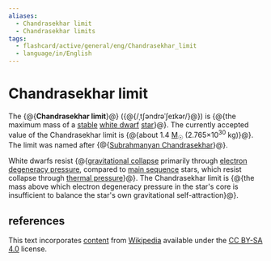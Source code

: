 ```yaml
---
aliases:
  - Chandrasekhar limit
  - Chandrasekhar limits
tags:
  - flashcard/active/general/eng/Chandrasekhar_limit
  - language/in/English
---
```


# Chandrasekhar limit

The {@{__Chandrasekhar limit__}@} ({@{/ˌtʃəndrəˈʃeɪkər/}@}) is {@{the maximum mass of a [stable](hydrostatic%20equilibrium.md) [white dwarf](white%20dwarf.md) [star](star.md)}@}. The currently accepted value of the Chandrasekhar limit is {@{about 1.4 [M<sub>☉</sub>](solar%20mass.md) (2.765×10<sup>30</sup> kg)}@}. The limit was named after {@{[Subrahmanyan Chandrasekhar](Subrahmanyan%20Chandrasekhar.md)}@}. <!--SR:!2025-02-26,141,270!2025-04-16,178,270!2025-07-18,267,330!2025-10-21,265,250!2025-06-21,203,270-->

White dwarfs resist {@{[gravitational collapse](gravitational%20collapse.md) primarily through [electron degeneracy pressure](electron%20degeneracy%20pressure.md), compared to [main sequence](main%20sequence.md) stars, which resist collapse through [thermal pressure](pressure.md#pressure%20of%20an%20ideal%20gas)}@}. The Chandrasekhar limit is {@{the mass above which electron degeneracy pressure in the star's core is insufficient to balance the star's own gravitational self-attraction}@}. <!--SR:!2026-04-13,459,310!2025-05-13,206,310-->

## references

This text incorporates [content](https://en.wikipedia.org/wiki/Chandrasekhar_limit) from [Wikipedia](Wikipedia.md) available under the [CC BY-SA 4.0](https://creativecommons.org/licenses/by-sa/4.0/) license.
